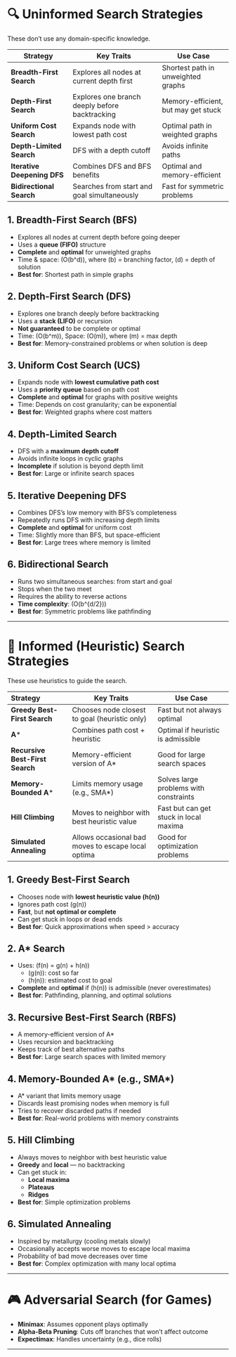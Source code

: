 # 🔍 **Uninformed Search Strategies**
These don’t use any domain-specific knowledge.

| **Strategy**                | **Key Traits**                                 | **Use Case**                        |
|-----------------------------|------------------------------------------------|-------------------------------------|
| **Breadth-First Search**    | Explores all nodes at current depth first      | Shortest path in unweighted graphs  |
| **Depth-First Search**      | Explores one branch deeply before backtracking | Memory-efficient, but may get stuck |
| **Uniform Cost Search**     | Expands node with lowest path cost             | Optimal path in weighted graphs     |
| **Depth-Limited Search**    | DFS with a depth cutoff                        | Avoids infinite paths               |
| **Iterative Deepening DFS** | Combines DFS and BFS benefits                  | Optimal and memory-efficient        |
| **Bidirectional Search**    | Searches from start and goal simultaneously    | Fast for symmetric problems         |


## 1. **Breadth-First Search (BFS)**
- Explores all nodes at current depth before going deeper
- Uses a **queue (FIFO)** structure
- **Complete** and **optimal** for unweighted graphs
- Time & space: \(O(b^d)\), where \(b\) = branching factor, \(d\) = depth of solution
- **Best for**: Shortest path in simple graphs

## 2. **Depth-First Search (DFS)**
- Explores one branch deeply before backtracking
- Uses a **stack (LIFO)** or recursion
- **Not guaranteed** to be complete or optimal
- Time: \(O(b^m)\), Space: \(O(m)\), where \(m\) = max depth
- **Best for**: Memory-constrained problems or when solution is deep

## 3. **Uniform Cost Search (UCS)**
- Expands node with **lowest cumulative path cost**
- Uses a **priority queue** based on path cost
- **Complete** and **optimal** for graphs with positive weights
- Time: Depends on cost granularity; can be exponential
- **Best for**: Weighted graphs where cost matters

## 4. **Depth-Limited Search**
- DFS with a **maximum depth cutoff**
- Avoids infinite loops in cyclic graphs
- **Incomplete** if solution is beyond depth limit
- **Best for**: Large or infinite search spaces

## 5. **Iterative Deepening DFS**
- Combines DFS’s low memory with BFS’s completeness
- Repeatedly runs DFS with increasing depth limits
- **Complete** and **optimal** for uniform cost
- Time: Slightly more than BFS, but space-efficient
- **Best for**: Large trees where memory is limited

## 6. **Bidirectional Search**
- Runs two simultaneous searches: from start and goal
- Stops when the two meet
- Requires the ability to reverse actions
- **Time complexity**: \(O(b^{d/2})\)
- **Best for**: Symmetric problems like pathfinding

---

# 🧠 **Informed (Heuristic) Search Strategies**
These use heuristics to guide the search.

| **Strategy**                    | **Key Traits**                                     | **Use Case**                           |
|:--------------------------------|----------------------------------------------------|----------------------------------------|
| **Greedy Best-First Search**    | Chooses node closest to goal (heuristic only)      | Fast but not always optimal            |
| **A***                          | Combines path cost + heuristic                     | Optimal if heuristic is admissible     |
| **Recursive Best-First Search** | Memory-efficient version of A*                     | Good for large search spaces           |
| **Memory-Bounded A***           | Limits memory usage (e.g., SMA*)                   | Solves large problems with constraints |
| **Hill Climbing**               | Moves to neighbor with best heuristic value        | Fast but can get stuck in local maxima |
| **Simulated Annealing**         | Allows occasional bad moves to escape local optima | Good for optimization problems         |

## 1. **Greedy Best-First Search**
- Chooses node with **lowest heuristic value (h(n))**
- Ignores path cost (g(n))
- **Fast**, but **not optimal or complete**
- Can get stuck in loops or dead ends
- **Best for**: Quick approximations when speed > accuracy

## 2. **A\* Search**
- Uses: \(f(n) = g(n) + h(n)\)
  - \(g(n)\): cost so far
  - \(h(n)\): estimated cost to goal
- **Complete** and **optimal** if \(h(n)\) is admissible (never overestimates)
- **Best for**: Pathfinding, planning, and optimal solutions

## 3. **Recursive Best-First Search (RBFS)**
- A memory-efficient version of A*
- Uses recursion and backtracking
- Keeps track of best alternative paths
- **Best for**: Large search spaces with limited memory

## 4. **Memory-Bounded A\*** (e.g., SMA*)
- A* variant that limits memory usage
- Discards least promising nodes when memory is full
- Tries to recover discarded paths if needed
- **Best for**: Real-world problems with memory constraints

## 5. **Hill Climbing**
- Always moves to neighbor with best heuristic value
- **Greedy** and **local** — no backtracking
- Can get stuck in:
  - **Local maxima**
  - **Plateaus**
  - **Ridges**
- **Best for**: Simple optimization problems

## 6. **Simulated Annealing**
- Inspired by metallurgy (cooling metals slowly)
- Occasionally accepts worse moves to escape local maxima
- Probability of bad move decreases over time
- **Best for**: Complex optimization with many local optima

---

# 🎮 Adversarial Search (for Games)
- **Minimax**: Assumes opponent plays optimally
- **Alpha-Beta Pruning**: Cuts off branches that won’t affect outcome
- **Expectimax**: Handles uncertainty (e.g., dice rolls)

---
